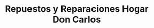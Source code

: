 ---
title: "Repuestos y Reparaciones Hogar Don Carlos"
url: /quillota/repuestos-y-reparaciones-hogar-don-carlos/
shop: general
---